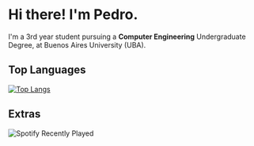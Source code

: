 # Hi there! I'm Pedro.

I'm a 3rd year student pursuing a **Computer Engineering** Undergraduate Degree, at Buenos Aires University (UBA). 

## Top Languages

[![Top Langs](https://github-readme-stats-ten-tawny-74.vercel.app/api/top-langs/?username=pedrociliberto&count_private=true&langs_count=10&layout=donut-vertical)](https://github.com/anuraghazra/github-readme-stats)

## Extras

![Spotify Recently Played](https://spotify-recently-played-readme.vercel.app/api?user=colocruzandes&count=3&width=465)

<!--
**pedrociliberto/pedrociliberto** is a ✨ _special_ ✨ repository because its `README.md` (this file) appears on your GitHub profile.

Here are some ideas to get you started:

- 🔭 I’m currently working on ...
- 🌱 I’m currently learning ...
- 👯 I’m looking to collaborate on ...
- 🤔 I’m looking for help with ...
- 💬 Ask me about ...
- 📫 How to reach me: ...
- 😄 Pronouns: ...
- ⚡ Fun fact: ...
-->
